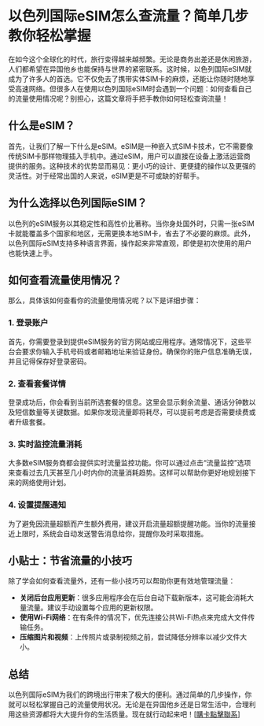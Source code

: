 # 以色列国际eSIM怎么查流量？简单几步教你轻松掌握

在如今这个全球化的时代，旅行变得越来越频繁。无论是商务出差还是休闲旅游，人们都希望在异国他乡也能保持与世界的紧密联系。这时候，以色列国际eSIM就成为了许多人的首选。它不仅免去了携带实体SIM卡的麻烦，还能让你随时随地享受高速网络。但很多人在使用以色列国际eSIM时会遇到一个问题：如何查看自己的流量使用情况呢？别担心，这篇文章将手把手教你如何轻松查询流量！

## 什么是eSIM？

首先，让我们了解一下什么是eSIM。eSIM是一种嵌入式SIM卡技术，它不需要像传统SIM卡那样物理插入手机中。通过eSIM，用户可以直接在设备上激活运营商提供的服务。这种技术的优势显而易见：更小巧的设计、更便捷的操作以及更强的灵活性。对于经常出国的人来说，eSIM更是不可或缺的好帮手。

## 为什么选择以色列国际eSIM？

以色列的eSIM服务以其稳定性和高性价比著称。当你身处国外时，只需一张eSIM卡就能覆盖多个国家和地区，无需更换本地SIM卡，省去了不必要的麻烦。此外，以色列国际eSIM支持多种语言界面，操作起来非常直观，即使是初次使用的用户也能快速上手。

## 如何查看流量使用情况？

那么，具体该如何查看你的流量使用情况呢？以下是详细步骤：

### 1. 登录账户
首先，你需要登录到提供eSIM服务的官方网站或应用程序。通常情况下，这些平台会要求你输入手机号码或者邮箱地址来验证身份。确保你的账户信息准确无误，并且记得保存好登录密码。

### 2. 查看套餐详情
登录成功后，你会看到当前所选套餐的信息。这里会显示剩余流量、通话分钟数以及短信数量等关键数据。如果你发现流量即将耗尽，可以提前考虑是否需要续费或者升级套餐。

### 3. 实时监控流量消耗
大多数eSIM服务商都会提供实时流量监控功能。你可以通过点击“流量监控”选项来查看过去几天甚至几小时内你的流量消耗趋势。这样可以帮助你更好地规划接下来的网络使用计划。

### 4. 设置提醒通知
为了避免因流量超额而产生额外费用，建议开启流量超额提醒功能。当你的流量接近上限时，系统会自动发送警告消息给你，提醒你及时采取措施。

## 小贴士：节省流量的小技巧

除了学会如何查看流量外，还有一些小技巧可以帮助你更有效地管理流量：

- **关闭后台应用更新**：很多应用程序会在后台自动下载新版本，这可能会消耗大量流量。建议手动设置每个应用的更新权限。
- **使用Wi-Fi网络**：在有条件的情况下，优先连接公共Wi-Fi热点来完成大文件传输任务。
- **压缩图片和视频**：上传照片或录制视频之前，尝试降低分辨率以减少文件大小。

## 总结

以色列国际eSIM为我们的跨境出行带来了极大的便利。通过简单的几步操作，你就可以轻松掌握自己的流量使用状况。无论是在异国他乡还是日常生活中，合理利用这些资源都将大大提升你的生活质量。现在就行动起来吧！[[購卡點擊聯系](https://t.me/s/esim1088)]
